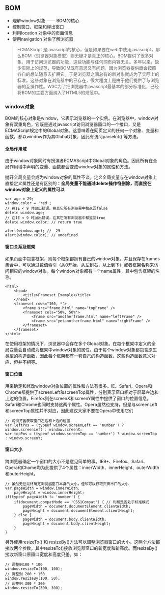 ## BOM

- 理解window对象 —— BOM的核心
- 控制窗口、框架和弹出窗口
- 利用location 对象中的页面信息
- 使用navigation 对象了解浏览器

> ECMAScript 是javascript的核心，但是如果要在web中使用javascript，那么BOM（浏览器对象模型）则无疑才是真正的核心。BOM提供了很多对象，用于访问浏览器的功能，这些功能与任何网页内容无关。多年以来，缺少实际上的规范，导致BOM既有意思又有问题，因为浏览器提供商会按照各自的想法随意去扩展它。于是浏览器之间总有的新对象就成为了实际上的标准。这些对象在浏览器中的已存在，很大程度上是由于他们提供了与浏览器的互操作性。W3C为了把浏览器中javascript最基本的部分标准化，已经将BOM的主要方面纳入了HTML5的规范中。

### window对象

BOM的核心对象是window，它表示浏览器的一个实例。在浏览器中，window对象有双重角色，它既是通过javascript访问浏览器窗口的一个接口，又是ECMAScript规定中的Global对象。这意味着在网页定义的任何一个对象、变量和函数，都以window作为其Global对象，因此有访问parseInt() 等方法。

#### 全局作用域

由于window对象同时有扮演者ECMAScript中Global对象的角色。因此所有在全局作用域中声明的变量、函数都会变成window对象的属性和方法。

抛开全局变量会成为window对象的属性不谈。定义全局变量与在window对象上直接定义属性还是有区别的：**全局变量不能通过delete操作符删除，而直接在window对象上定义的属性可以**
```
var age = 29;
window.color = 'red';
// 在IE < 9 时抛出错误。在其它所有浏览器中都返回false
delete window.age;
// 在IE < 9 时抛出错误，在其它所有浏览器中都返回true
delete window.color; // return true

alert(window.age); //  29
alert(window.color); // undefined
```

#### 窗口关系及框架

如果页面中包含框架，则每个框架都拥有自己的window对象，并且保存在frames集合中，可以通过数值索引（从0开始，从左到右，从上到下）或者框架名称来访问相应的window对象。每个window对象都有一个name属性，其中包含框架的名称。
```
<html>
	<head>
		<title>Frameset Example</title>
	</head>
	<frameset rows="160, *">
		<frame src="frame.html" name="topFrame" />
		<frameset cols="50%, 50%">
			<frame src="anotherframe.html" name="leftFrame" />
			<frame src="yetanotherframe.html" name="rightFrame" />
		</frameset>
	</frameset>
</html>
```
在使用框架的情况下，浏览器中会存在多个Global对象。在每个框架中定义的全局变量会自动成为框架中window对象的属性。由于每个window对象都包含原生类型的构造函数，因此每个框架都有一套自己的构造函数，这些构造函数意义对应，但并不相等。

#### 窗口位置

用来确定和修改window对象位置的属性和方法有很多。IE、Safari、Opera和Chrome都提供了screenLeft和screenTop属性，分别表示窗口相对于屏幕左边和上边的位置。Firefox则在screenX和screenY属性中提供了窗口的位置信息。Safari和Chrome也同时支持这两个属性。Opera虽然也支持，但是与screenLeft和screenTop属性并不对应，因此建议大家不要在Opera中使用它们

```
// 跨浏览器获取窗口左边和上边的位置
var leftPos = (typeof window.screenLeft == 'number') ? window.screenLeft : window.screenX;
var topPos = (typeof window.screenTop == 'number') ? window.screenTop : windwo.screenY;
```

#### 窗口大小

跨浏览器确定一个窗口的大小不是意见简单的事。IE9+、Firefox、Safari、Opera和Chome均为此提供了4个属性：innerWidth、innerHeight、outerWidth和outerHeight。

```
// 虽然无法最终确定浏览器窗口本身的大小，但却可以获取页面市口的大小
var pageWidth = window.innerWidth,
	pageHeight = window.innerHeight;
if(typeof pageWidth != 'number') {
	if(document.compatMode == 'CSS1Compat') { // 判断是否处于标准模式
		pageWidth = document.documentElement.clientWidth;
		pageHeight = document.documentElement.clientHeight;
	} else {
		pageWidth = document.body.clientWidth;
		pageHeight = document.body.clientHeight;
	}
}
```

另外使用resizeTo() 和 resizeBy()方法可以调整浏览器窗口的大小。这两个方法都接收两个参数，其中resizeTo()接收浏览器窗口的新宽度和新高度。而resizeBy()接收新窗口原窗口宽度和高度只差。如：
```
// 调整到100 * 100
window.resizeTo(100, 100);
// 调整到 200 * 150
window.resizeBy(100, 50);
// 调整到 300 * 300
window.resizeTo(300, 300);
```